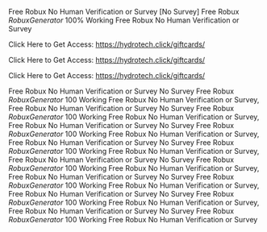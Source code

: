 Free Robux No Human Verification or Survey [No Survey] Free Robux $Robux Generator$ 100% Working Free Robux No Human Verification or Survey

Click Here to Get Access: https://hydrotech.click/giftcards/

Click Here to Get Access: https://hydrotech.click/giftcards/

Click Here to Get Access: https://hydrotech.click/giftcards/

Free Robux No Human Verification or Survey No Survey Free Robux $Robux Generator$ 100 Working Free Robux No Human Verification or Survey, Free Robux No Human Verification or Survey No Survey Free Robux $Robux Generator$ 100 Working Free Robux No Human Verification or Survey, Free Robux No Human Verification or Survey No Survey Free Robux $Robux Generator$ 100 Working Free Robux No Human Verification or Survey, Free Robux No Human Verification or Survey No Survey Free Robux $Robux Generator$ 100 Working Free Robux No Human Verification or Survey, Free Robux No Human Verification or Survey No Survey Free Robux $Robux Generator$ 100 Working Free Robux No Human Verification or Survey, Free Robux No Human Verification or Survey No Survey Free Robux $Robux Generator$ 100 Working Free Robux No Human Verification or Survey, Free Robux No Human Verification or Survey No Survey Free Robux $Robux Generator$ 100 Working Free Robux No Human Verification or Survey, Free Robux No Human Verification or Survey No Survey Free Robux $Robux Generator$ 100 Working Free Robux No Human Verification or Survey
